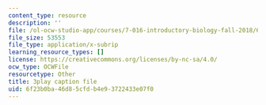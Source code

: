 ```yaml
---
content_type: resource
description: ''
file: /ol-ocw-studio-app/courses/7-016-introductory-biology-fall-2018/6f23b0ba46d85cfdb4e93722433e07f0_rZjwF5z-Xfw.vtt
file_size: 53553
file_type: application/x-subrip
learning_resource_types: []
license: https://creativecommons.org/licenses/by-nc-sa/4.0/
ocw_type: OCWFile
resourcetype: Other
title: 3play caption file
uid: 6f23b0ba-46d8-5cfd-b4e9-3722433e07f0
---
```

